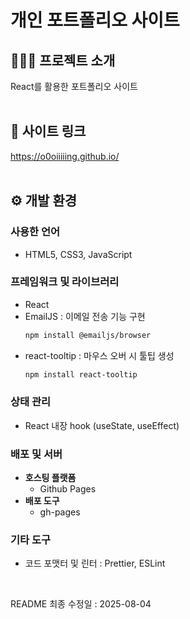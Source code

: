# 개인 포트폴리오 사이트


## 👩🏻‍💻 프로젝트 소개
React를 활용한 포트폴리오 사이트  
<br>

## 🔗 사이트 링크
https://o0oiiiiing.github.io/
<br><br>

## ⚙ 개발 환경
### 사용한 언어
- HTML5, CSS3, JavaScript
### 프레임워크 및 라이브러리
- React
- EmailJS : 이메일 전송 기능 구현
  ```bash
  npm install @emailjs/browser
  ```
- react-tooltip : 마우스 오버 시 툴팁 생성
  ```bash
  npm install react-tooltip
  ```
### 상태 관리
- React 내장 hook (useState, useEffect)
### 배포 및 서버
- **호스팅 플랫폼**
  - Github Pages
- **배포 도구**
  - gh-pages
### 기타 도구
- 코드 포맷터 및 린터 : Prettier, ESLint  
<br>

README 최종 수정일 : 2025-08-04
